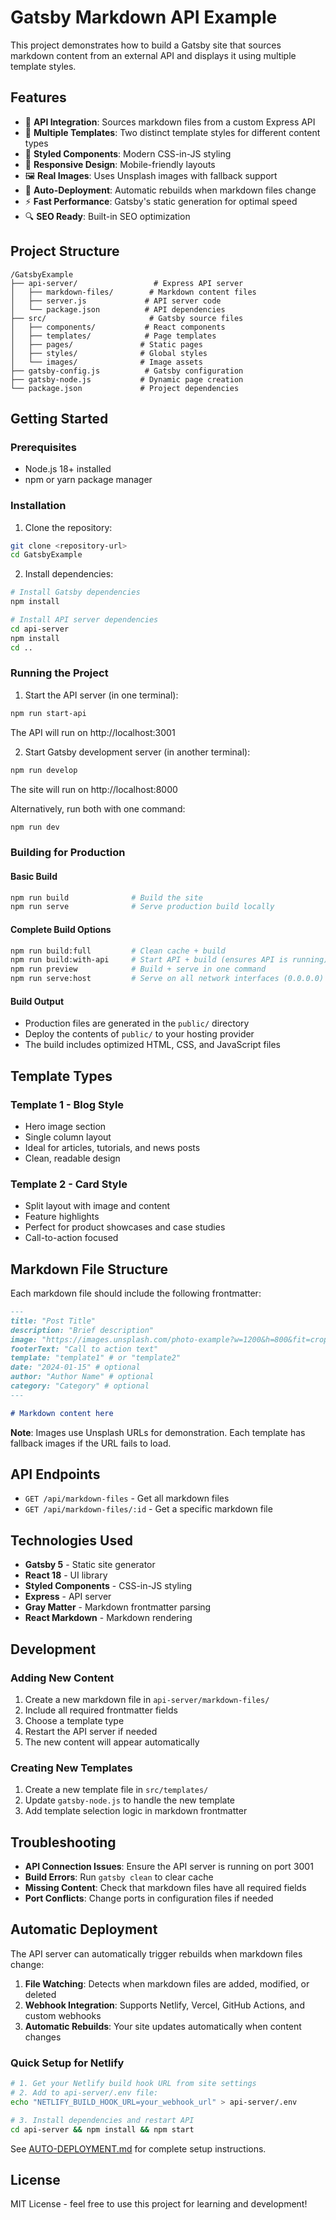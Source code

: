 # Gatsby Markdown API Example

This project demonstrates how to build a Gatsby site that sources markdown content from an external API and displays it using multiple template styles.

## Features

- 🚀 **API Integration**: Sources markdown files from a custom Express API
- 📝 **Multiple Templates**: Two distinct template styles for different content types
- 💅 **Styled Components**: Modern CSS-in-JS styling
- 📱 **Responsive Design**: Mobile-friendly layouts
- 🖼️ **Real Images**: Uses Unsplash images with fallback support
- 🔄 **Auto-Deployment**: Automatic rebuilds when markdown files change
- ⚡ **Fast Performance**: Gatsby's static generation for optimal speed
- 🔍 **SEO Ready**: Built-in SEO optimization

## Project Structure

```
/GatsbyExample
├── api-server/                 # Express API server
│   ├── markdown-files/        # Markdown content files
│   ├── server.js             # API server code
│   └── package.json          # API dependencies
├── src/                       # Gatsby source files
│   ├── components/           # React components
│   ├── templates/            # Page templates
│   ├── pages/               # Static pages
│   ├── styles/              # Global styles
│   └── images/              # Image assets
├── gatsby-config.js          # Gatsby configuration
├── gatsby-node.js           # Dynamic page creation
└── package.json             # Project dependencies
```

## Getting Started

### Prerequisites

- Node.js 18+ installed
- npm or yarn package manager

### Installation

1. Clone the repository:
```bash
git clone <repository-url>
cd GatsbyExample
```

2. Install dependencies:
```bash
# Install Gatsby dependencies
npm install

# Install API server dependencies
cd api-server
npm install
cd ..
```

### Running the Project

1. Start the API server (in one terminal):
```bash
npm run start-api
```
The API will run on http://localhost:3001

2. Start Gatsby development server (in another terminal):
```bash
npm run develop
```
The site will run on http://localhost:8000

Alternatively, run both with one command:
```bash
npm run dev
```

### Building for Production

#### Basic Build
```bash
npm run build              # Build the site
npm run serve              # Serve production build locally
```

#### Complete Build Options
```bash
npm run build:full         # Clean cache + build
npm run build:with-api     # Start API + build (ensures API is running)
npm run preview            # Build + serve in one command
npm run serve:host         # Serve on all network interfaces (0.0.0.0)
```

#### Build Output
- Production files are generated in the `public/` directory
- Deploy the contents of `public/` to your hosting provider
- The build includes optimized HTML, CSS, and JavaScript files

## Template Types

### Template 1 - Blog Style
- Hero image section
- Single column layout
- Ideal for articles, tutorials, and news posts
- Clean, readable design

### Template 2 - Card Style
- Split layout with image and content
- Feature highlights
- Perfect for product showcases and case studies
- Call-to-action focused

## Markdown File Structure

Each markdown file should include the following frontmatter:

```markdown
---
title: "Post Title"
description: "Brief description"
image: "https://images.unsplash.com/photo-example?w=1200&h=800&fit=crop"
footerText: "Call to action text"
template: "template1" # or "template2"
date: "2024-01-15" # optional
author: "Author Name" # optional
category: "Category" # optional
---

# Markdown content here
```

**Note**: Images use Unsplash URLs for demonstration. Each template has fallback images if the URL fails to load.

## API Endpoints

- `GET /api/markdown-files` - Get all markdown files
- `GET /api/markdown-files/:id` - Get a specific markdown file

## Technologies Used

- **Gatsby 5** - Static site generator
- **React 18** - UI library
- **Styled Components** - CSS-in-JS styling
- **Express** - API server
- **Gray Matter** - Markdown frontmatter parsing
- **React Markdown** - Markdown rendering

## Development

### Adding New Content

1. Create a new markdown file in `api-server/markdown-files/`
2. Include all required frontmatter fields
3. Choose a template type
4. Restart the API server if needed
5. The new content will appear automatically

### Creating New Templates

1. Create a new template file in `src/templates/`
2. Update `gatsby-node.js` to handle the new template
3. Add template selection logic in markdown frontmatter

## Troubleshooting

- **API Connection Issues**: Ensure the API server is running on port 3001
- **Build Errors**: Run `gatsby clean` to clear cache
- **Missing Content**: Check that markdown files have all required fields
- **Port Conflicts**: Change ports in configuration files if needed

## Automatic Deployment

The API server can automatically trigger rebuilds when markdown files change:

1. **File Watching**: Detects when markdown files are added, modified, or deleted
2. **Webhook Integration**: Supports Netlify, Vercel, GitHub Actions, and custom webhooks
3. **Automatic Rebuilds**: Your site updates automatically when content changes

### Quick Setup for Netlify
```bash
# 1. Get your Netlify build hook URL from site settings
# 2. Add to api-server/.env file:
echo "NETLIFY_BUILD_HOOK_URL=your_webhook_url" > api-server/.env

# 3. Install dependencies and restart API
cd api-server && npm install && npm start
```

See [AUTO-DEPLOYMENT.md](AUTO-DEPLOYMENT.md) for complete setup instructions.

## License

MIT License - feel free to use this project for learning and development!
